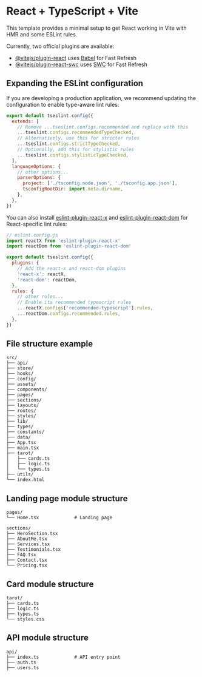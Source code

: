 # React + TypeScript + Vite

This template provides a minimal setup to get React working in Vite with HMR and some ESLint rules.

Currently, two official plugins are available:

- [@vitejs/plugin-react](https://github.com/vitejs/vite-plugin-react/blob/main/packages/plugin-react/README.md) uses [Babel](https://babeljs.io/) for Fast Refresh
- [@vitejs/plugin-react-swc](https://github.com/vitejs/vite-plugin-react-swc) uses [SWC](https://swc.rs/) for Fast Refresh

## Expanding the ESLint configuration

If you are developing a production application, we recommend updating the configuration to enable type-aware lint rules:

```js
export default tseslint.config({
  extends: [
    // Remove ...tseslint.configs.recommended and replace with this
    ...tseslint.configs.recommendedTypeChecked,
    // Alternatively, use this for stricter rules
    ...tseslint.configs.strictTypeChecked,
    // Optionally, add this for stylistic rules
    ...tseslint.configs.stylisticTypeChecked,
  ],
  languageOptions: {
    // other options...
    parserOptions: {
      project: ['./tsconfig.node.json', './tsconfig.app.json'],
      tsconfigRootDir: import.meta.dirname,
    },
  },
})
```

You can also install [eslint-plugin-react-x](https://github.com/Rel1cx/eslint-react/tree/main/packages/plugins/eslint-plugin-react-x) and [eslint-plugin-react-dom](https://github.com/Rel1cx/eslint-react/tree/main/packages/plugins/eslint-plugin-react-dom) for React-specific lint rules:

```js
// eslint.config.js
import reactX from 'eslint-plugin-react-x'
import reactDom from 'eslint-plugin-react-dom'

export default tseslint.config({
  plugins: {
    // Add the react-x and react-dom plugins
    'react-x': reactX,
    'react-dom': reactDom,
  },
  rules: {
    // other rules...
    // Enable its recommended typescript rules
    ...reactX.configs['recommended-typescript'].rules,
    ...reactDom.configs.recommended.rules,
  },
})
```

## File structure example
```
src/
├── api/
├── store/
├── hooks/
├── config/
├── assets/
├── components/
├── pages/
├── sections/
├── layouts/
├── routes/
├── styles/
├── lib/
├── types/
├── constants/
├── data/
├── App.tsx
├── main.tsx
├── tarot/
│   ├── cards.ts
│   ├── logic.ts
│   └── types.ts
├── utils/
└── index.html
```

## Landing page module structure
```
pages/
└── Home.tsx             # Landing page

sections/
├── HeroSection.tsx
├── AboutMe.tsx
├── Services.tsx
├── Testimonials.tsx
├── FAQ.tsx
├── Contact.tsx
└── Pricing.tsx
```

## Card module structure
```
tarot/
├── cards.ts
├── logic.ts
├── types.ts
└── styles.css
```

## API module structure
```
api/
├── index.ts             # API entry point
├── auth.ts
├── users.ts
```